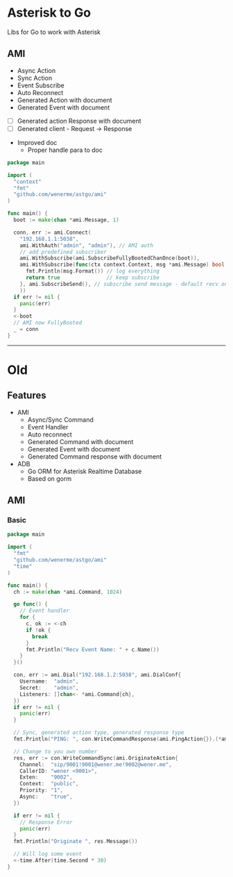 # Asterisk to Go

Libs for Go to work with Asterisk

## AMI

* Async Action
* Sync Action
* Event Subscribe
* Auto Reconnect
* Generated Action with document
* Generated Event with document
* [ ] Generated action Response with document
* [ ] Generated client - Request -> Response
* Improved doc
  * Proper handle para to doc

```go
package main

import (
  "context"
  "fmt"
  "github.com/wenerme/astgo/ami"
)

func main() {
  boot := make(chan *ami.Message, 1)

  conn, err := ami.Connect(
    "192.168.1.1:5038",
    ami.WithAuth("admin", "admin"), // AMI auth
    // add predefined subscriber
    ami.WithSubscribe(ami.SubscribeFullyBootedChanOnce(boot)),
    ami.WithSubscribe(func(ctx context.Context, msg *ami.Message) bool {
      fmt.Println(msg.Format()) // log everything
      return true               // keep subscribe
    }, ami.SubscribeSend(), // subscribe send message - default recv only
    ))
  if err != nil {
    panic(err)
  }
  <-boot
  // AMI now FullyBooted
  _ = conn
}
```

---

# Old

## Features

* AMI
  * Async/Sync Command
  * Event Handler
  * Auto reconnect
  * Generated Command with document
  * Generated Event with document
  * Generated Command response with document
* ADB
  * Go ORM for Asterisk Realtime Database
  * Based on gorm

## AMI

### Basic

```go
package main

import (
  "fmt"
  "github.com/wenerme/astgo/ami"
  "time"
)

func main() {
  ch := make(chan *ami.Command, 1024)

  go func() {
    // Event handler
    for {
      c, ok := <-ch
      if !ok {
        break
      }
      fmt.Println("Recv Event Name: " + c.Name())
    }
  }()

  con, err := ami.Dial("192.168.1.2:5038", ami.DialConf{
    Username:  "admin",
    Secret:    "admin",
    Listeners: []chan<- *ami.Command{ch},
  })
  if err != nil {
    panic(err)
  }

  // Sync, generated action type, generated response type
  fmt.Println("PING: ", con.WriteCommandResponse(ami.PingAction{}).(*ami.PingResponse).Ping)

  // Change to you own number
  res, err := con.WriteCommandSync(ami.OriginateAction{
    Channel:  "sip/9001!9001@wener.me!9002@wener.me",
    CallerID: "wener <9001>",
    Exten:    "9002",
    Context:  "public",
    Priority: "1",
    Async:    "true",
  })

  if err != nil {
    // Response Error
    panic(err)
  }
  fmt.Println("Originate ", res.Message())

  // Will log some event
  <-time.After(time.Second * 30)
}
```
